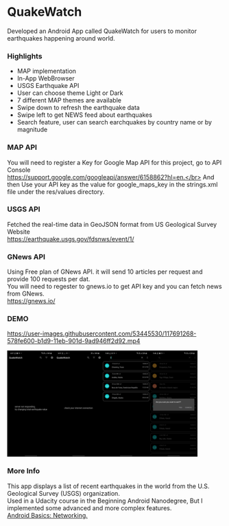 # QuakeWatch
Developed an Android App called QuakeWatch for users to monitor earthquakes happening around world.

### Highlights

* MAP implementation
* In-App WebBrowser
* USGS Earthquake API
* User can choose theme Light or Dark
* 7 different MAP themes are available
* Swipe down to refresh the earthquake data
* Swipe left to get NEWS feed about earthquakes
* Search feature, user can search earchquakes by country name or by magnitude

### MAP API 
You will need to register a Key for Google Map API for this project, go to API Console </br>
https://support.google.com/googleapi/answer/6158862?hl=en.</br> And then Use your API key as the value for google_maps_key in the strings.xml file under the res/values directory.

### USGS API
Fetched the real-time data in GeoJSON format from US Geological Survey Website</br>
https://earthquake.usgs.gov/fdsnws/event/1/

### GNews API
Using Free plan of GNews API. it will send 10 articles per request and provide 100 requests per dat. </br>
You will need to regester to gnews.io to get API key and you can fetch news from GNews. </br>
https://gnews.io/ </br>

### DEMO

https://user-images.githubusercontent.com/53445530/117691268-578fe600-b1d9-11eb-901d-9ad946ff2d92.mp4

<div style="display:flex;">
<img alt="App image" src="Examples/ssdemo1.jpeg" width="22%">
<img alt="App image" src="Examples/ssdemo2.jpeg" width="22%">
<img alt="App image" src="Examples/ssdemo3.jpeg" width="22%">
<img alt="App image" src="Examples/ssdemo4.jpeg" width="22%">
</div>

### More Info
This app displays a list of recent earthquakes in the world from the U.S. Geological Survey (USGS) organization.</br>
Used in a Udacity course in the Beginning Android Nanodegree, But I implemented some advanced and more complex features. </br>
<a href="https://www.udacity.com/course/android-basics-networking--ud843?autoenroll=true#">Android Basics: Networking.</a>
